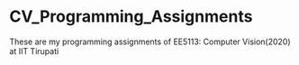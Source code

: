 # CV_Programming_Assignments
 These are my programming assignments of EE5113: Computer Vision(2020) at IIT Tirupati
